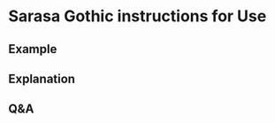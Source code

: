 <script setup>
import tatoeba from '../../../components/FontsPreview.vue';
import setsumei from '../../../components/Explanation.vue';
import mondai from '../../../components/FAQ.vue';
</script>

# Sarasa Gothic instructions for Use

## Example

<ClientOnly>
  <tatoeba font="sarasa" lang="en" />
</ClientOnly>

## Explanation

<ClientOnly>
  <setsumei font="sarasa" lang="en" />
</ClientOnly>

## Q&A

<ClientOnly>
  <mondai lang="en" />
</ClientOnly>